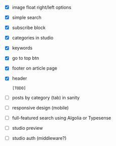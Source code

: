 - [x] image float right/left options
- [x] simple search
- [x] subscribe block
- [x] categories in studio
- [x] keywords
- [x] go to top btn
- [x] footer on article page
- [x] header

      [TODO]

- [ ] posts by category (tab) in sanity
- [ ] responsive design (mobile)
- [ ] full-featured search using Algolia or Typesense
- [ ] studio preview
- [ ] studio auth (middleware?)
